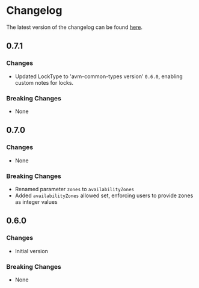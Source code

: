 # Changelog

The latest version of the changelog can be found [here](https://github.com/Azure/bicep-registry-modules/blob/main/avm/res/network/application-gateway/CHANGELOG.md).

## 0.7.1

### Changes

- Updated LockType to 'avm-common-types version' `0.6.0`, enabling custom notes for locks.

### Breaking Changes

- None

## 0.7.0

### Changes

- None

### Breaking Changes

- Renamed parameter `zones` to `availabilityZones`
- Added `availabilityZones` allowed set, enforcing users to provide zones as integer values

## 0.6.0

### Changes

- Initial version

### Breaking Changes

- None
